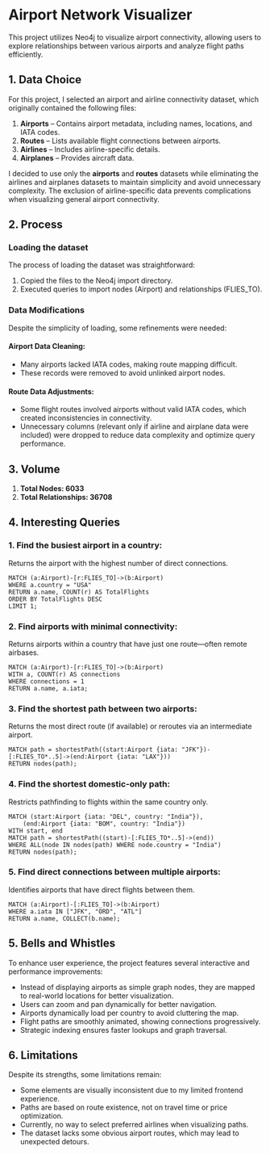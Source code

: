 # Airport Network Visualizer

This project utilizes Neo4j to visualize airport connectivity, allowing users to explore relationships between various airports and analyze flight paths efficiently.

## 1. Data Choice

For this project, I selected an airport and airline connectivity dataset, which originally contained the following files:

1. **Airports** – Contains airport metadata, including names, locations, and IATA codes.
2. **Routes** – Lists available flight connections between airports.
3. **Airlines** – Includes airline-specific details.
4. **Airplanes** – Provides aircraft data.

I decided to use only the **airports** and **routes** datasets while eliminating the airlines and airplanes datasets to maintain simplicity and avoid unnecessary complexity. The exclusion of airline-specific data prevents complications when visualizing general airport connectivity.

## 2. Process

### Loading the dataset

The process of loading the dataset was straightforward:

1. Copied the files to the Neo4j import directory.
2. Executed queries to import nodes (Airport) and relationships (FLIES_TO).

### Data Modifications

Despite the simplicity of loading, some refinements were needed:

#### Airport Data Cleaning:

- Many airports lacked IATA codes, making route mapping difficult.
- These records were removed to avoid unlinked airport nodes.

#### Route Data Adjustments:

- Some flight routes involved airports without valid IATA codes, which created inconsistencies in connectivity.
- Unnecessary columns (relevant only if airline and airplane data were included) were dropped to reduce data complexity and optimize query performance.

## 3. Volume

1. **Total Nodes: 6033**
2. **Total Relationships: 36708**

## 4. Interesting Queries

### 1. Find the busiest airport in a country:
Returns the airport with the highest number of direct connections.

    MATCH (a:Airport)-[r:FLIES_TO]->(b:Airport)
    WHERE a.country = "USA"
    RETURN a.name, COUNT(r) AS TotalFlights
    ORDER BY TotalFlights DESC
    LIMIT 1;

### 2. Find airports with minimal connectivity:
Returns airports within a country that have just one route—often remote airbases.

    MATCH (a:Airport)-[r:FLIES_TO]->(b:Airport)
    WITH a, COUNT(r) AS connections
    WHERE connections = 1
    RETURN a.name, a.iata;

### 3. Find the shortest path between two airports:
Returns the most direct route (if available) or reroutes via an intermediate airport.

    MATCH path = shortestPath((start:Airport {iata: "JFK"})-[:FLIES_TO*..5]->(end:Airport {iata: "LAX"}))
    RETURN nodes(path);

### 4. Find the shortest domestic-only path:
Restricts pathfinding to flights within the same country only.

    MATCH (start:Airport {iata: "DEL", country: "India"}),  
        (end:Airport {iata: "BOM", country: "India"})  
    WITH start, end  
    MATCH path = shortestPath((start)-[:FLIES_TO*..5]->(end))  
    WHERE ALL(node IN nodes(path) WHERE node.country = "India")  
    RETURN nodes(path);

### 5. Find direct connections between multiple airports:
Identifies airports that have direct flights between them.

    MATCH (a:Airport)-[:FLIES_TO]->(b:Airport)
    WHERE a.iata IN ["JFK", "ORD", "ATL"]
    RETURN a.name, COLLECT(b.name);

## 5. Bells and Whistles

To enhance user experience, the project features several interactive and performance improvements:

- Instead of displaying airports as simple graph nodes, they are mapped to real-world locations for better visualization.
- Users can zoom and pan dynamically for better navigation.
- Airports dynamically load per country to avoid cluttering the map.
- Flight paths are smoothly animated, showing connections progressively.
- Strategic indexing ensures faster lookups and graph traversal.

## 6. Limitations

Despite its strengths, some limitations remain:

- Some elements are visually inconsistent due to my limited frontend experience.
- Paths are based on route existence, not on travel time or price optimization.
- Currently, no way to select preferred airlines when visualizing paths.
- The dataset lacks some obvious airport routes, which may lead to unexpected detours.